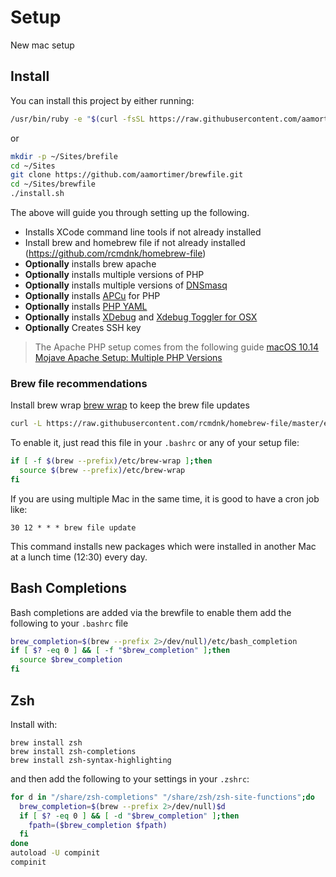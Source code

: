 # Setup 
New mac setup

## Install
You can install this project by either running:

```bash
/usr/bin/ruby -e "$(curl -fsSL https://raw.githubusercontent.com/aamortimer/brewfile/master/install.sh | sh)"
```

or

```bash
mkdir -p ~/Sites/brefile
cd ~/Sites
git clone https://github.com/aamortimer/brewfile.git
cd ~/Sites/brewfile
./install.sh
```

The above will guide you through setting up the following.

* Installs XCode command line tools if not already installed
* Install brew and homebrew file if not already installed (https://github.com/rcmdnk/homebrew-file)
* **Optionally** installs brew apache
* **Optionally** installs multiple versions of PHP
* **Optionally** installs multiple versions of [DNSmasq](http://www.thekelleys.org.uk/dnsmasq/doc.html)
* **Optionally** installs [APCu](http://php.net/manual/en/book.apcu.php) for PHP
* **Optionally** installs [PHP YAML](http://php.net/manual/en/book.yaml.php)
* **Optionally** installs [XDebug](hhttps://xdebug.org/) and [Xdebug Toggler for OSX](https://github.com/w00fz/xdebug-osx)
* **Optionally** Creates SSH key

> The Apache PHP setup comes from the following guide [macOS 10.14 Mojave Apache Setup: Multiple PHP Versions
](https://getgrav.org/blog/macos-mojave-apache-multiple-php-versions)


### Brew file recommendations
Install brew wrap [brew wrap](https://homebrew-file.readthedocs.io/en/latest/brew-wrap.html) to keep the brew file updates

```bash
curl -L https://raw.githubusercontent.com/rcmdnk/homebrew-file/master/etc/brew-wrap > $(brew --prefix)/etc/brew-wrap
```

To enable it, just read this file in your `.bashrc` or any of your setup file:

```bash
if [ -f $(brew --prefix)/etc/brew-wrap ];then
  source $(brew --prefix)/etc/brew-wrap
fi
```

If you are using multiple Mac in the same time, it is good to have a cron job like:


```
30 12 * * * brew file update
```

This command installs new packages which were installed in another Mac at a lunch time (12:30) every day.

## Bash Completions
Bash completions are added via the brewfile to enable them add the following to your `.bashrc` file

```bash
brew_completion=$(brew --prefix 2>/dev/null)/etc/bash_completion
if [ $? -eq 0 ] && [ -f "$brew_completion" ];then
  source $brew_completion
fi
```

## Zsh
Install with:

```
brew install zsh
brew install zsh-completions
brew install zsh-syntax-highlighting
```

and then add the following to your settings in your `.zshrc`:

```bash
for d in "/share/zsh-completions" "/share/zsh/zsh-site-functions";do
  brew_completion=$(brew --prefix 2>/dev/null)$d
  if [ $? -eq 0 ] && [ -d "$brew_completion" ];then
    fpath=($brew_completion $fpath)
  fi
done
autoload -U compinit
compinit
```
